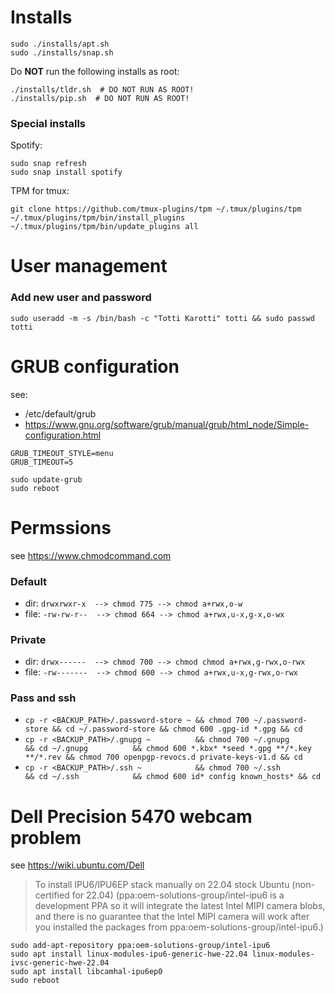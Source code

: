 Installs
================================================================================

```
sudo ./installs/apt.sh
sudo ./installs/snap.sh
```

Do **NOT** run the following installs as root:

```
./installs/tldr.sh  # DO NOT RUN AS ROOT!
./installs/pip.sh  # DO NOT RUN AS ROOT!
```


### Special installs

Spotify:

```
sudo snap refresh
sudo snap install spotify
```

TPM for tmux:

```
git clone https://github.com/tmux-plugins/tpm ~/.tmux/plugins/tpm
~/.tmux/plugins/tpm/bin/install_plugins
~/.tmux/plugins/tpm/bin/update_plugins all
```



User management
================================================================================

### Add new user and password

```
sudo useradd -m -s /bin/bash -c "Totti Karotti" totti && sudo passwd totti
```



GRUB configuration
================================================================================

see:
* /etc/default/grub
* https://www.gnu.org/software/grub/manual/grub/html_node/Simple-configuration.html

```
GRUB_TIMEOUT_STYLE=menu
GRUB_TIMEOUT=5
```

```
sudo update-grub
sudo reboot
```



Permssions
================================================================================

see https://www.chmodcommand.com


### Default

* dir:  `drwxrwxr-x  --> chmod 775 --> chmod a+rwx,o-w`
* file: `-rw-rw-r--  --> chmod 664 --> chmod a+rwx,u-x,g-x,o-wx`


### Private

* dir:  `drwx------  --> chmod 700 --> chmod chmod a+rwx,g-rwx,o-rwx`
* file: `-rw-------  --> chmod 600 --> chmod a+rwx,u-x,g-rwx,o-rwx`


### Pass and ssh

* `cp -r <BACKUP_PATH>/.password-store ~ && chmod 700 ~/.password-store && cd ~/.password-store && chmod 600 .gpg-id *.gpg && cd`
* `cp -r <BACKUP_PATH>/.gnupg ~          && chmod 700 ~/.gnupg          && cd ~/.gnupg          && chmod 600 *.kbx* *seed *.gpg **/*.key **/*.rev && chmod 700 openpgp-revocs.d private-keys-v1.d && cd`
* `cp -r <BACKUP_PATH>/.ssh ~            && chmod 700 ~/.ssh            && cd ~/.ssh            && chmod 600 id* config known_hosts* && cd`



Dell Precision 5470 webcam problem
================================================================================

see https://wiki.ubuntu.com/Dell

> To install IPU6/IPU6EP stack manually on 22.04 stock Ubuntu (non-certified
> for 22.04) (ppa:oem-solutions-group/intel-ipu6 is a development PPA so it
> will integrate the latest Intel MIPI camera blobs, and there is no guarantee
> that the Intel MIPI camera will work after you installed the packages from
> ppa:oem-solutions-group/intel-ipu6.)

```
sudo add-apt-repository ppa:oem-solutions-group/intel-ipu6
sudo apt install linux-modules-ipu6-generic-hwe-22.04 linux-modules-ivsc-generic-hwe-22.04
sudo apt install libcamhal-ipu6ep0
sudo reboot
```
